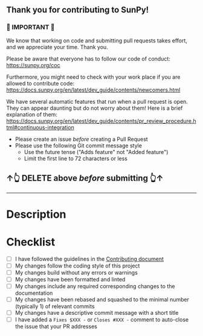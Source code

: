 ## Thank you for contributing to SunPy!

### 🚨 IMPORTANT 🚨

We know that working on code and submitting pull requests takes effort, and we appreciate your time.
Thank you.

Please be aware that everyone has to follow our code of conduct:
https://sunpy.org/coc

Furthermore, you might need to check with your work place if you are allowed to contribute code:
https://docs.sunpy.org/en/latest/dev_guide/contents/newcomers.html

We have several automatic features that run when a pull request is open.
They can appear daunting but do not worry about them!
Here is a brief explanation of them:
https://docs.sunpy.org/en/latest/dev_guide/contents/pr_review_procedure.html#continuous-integration

- Please create an issue _before_ creating a Pull Request
- Please use the following Git commit message style
  - Use the future tense ("Adds feature" not "Added feature")
  - Limit the first line to 72 characters or less

## ↑👆 DELETE above _before_ submitting 👆↑

---

# Description

<!--
Please include a summary of the changes and which issue will be addressed
 Please also include relevant motivation and context.
-->

# Checklist

<!-- Please check off the following -->

- [ ] I have followed the guidelines in the [Contributing document](https://docs.sunpy.org/en/latest/dev_guide/contents/newcomers.html)
- [ ] My changes follow the coding style of this project
- [ ] My changes build without any errors or warnings
- [ ] My changes have been formatted and linted
- [ ] My changes include any required corresponding changes to the documentation
- [ ] My changes have been rebased and squashed to the minimal number (typically 1) of relevant commits
- [ ] My changes have a descriptive commit message with a short title
- [ ] I have added a `Fixes $XXX -` or `Closes #XXX -` comment to auto-close the issue that your PR addresses
